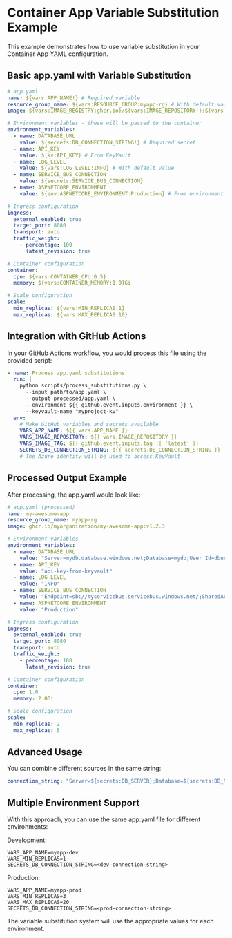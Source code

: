 # Container App Variable Substitution Example

This example demonstrates how to use variable substitution in your Container App YAML configuration.

## Basic app.yaml with Variable Substitution

```yaml
# app.yaml
name: ${vars:APP_NAME!} # Required variable
resource_group_name: ${vars:RESOURCE_GROUP:myapp-rg} # With default value
image: ${vars:IMAGE_REGISTRY:ghcr.io}/${vars:IMAGE_REPOSITORY!}:${vars:IMAGE_TAG:latest}

# Environment variables - these will be passed to the container
environment_variables:
  - name: DATABASE_URL
    value: ${secrets:DB_CONNECTION_STRING!} # Required secret
  - name: API_KEY
    value: ${kv:API_KEY} # From KeyVault
  - name: LOG_LEVEL
    value: ${vars:LOG_LEVEL:INFO} # With default value
  - name: SERVICE_BUS_CONNECTION
    value: ${secrets:SERVICE_BUS_CONNECTION}
  - name: ASPNETCORE_ENVIRONMENT
    value: ${env:ASPNETCORE_ENVIRONMENT:Production} # From environment var with default

# Ingress configuration
ingress:
  external_enabled: true
  target_port: 8080
  transport: auto
  traffic_weight:
    - percentage: 100
      latest_revision: true

# Container configuration
container:
  cpu: ${vars:CONTAINER_CPU:0.5}
  memory: ${vars:CONTAINER_MEMORY:1.0}Gi

# Scale configuration
scale:
  min_replicas: ${vars:MIN_REPLICAS:1}
  max_replicas: ${vars:MAX_REPLICAS:10}
```

## Integration with GitHub Actions

In your GitHub Actions workflow, you would process this file using the provided script:

```yaml
- name: Process app.yaml substitutions
  run: |
    python scripts/process_substitutions.py \
      --input path/to/app.yaml \
      --output processed/app.yaml \
      --environment ${{ github.event.inputs.environment }} \
      --keyvault-name "myproject-kv"
  env:
    # Make GitHub variables and secrets available
    VARS_APP_NAME: ${{ vars.APP_NAME }}
    VARS_IMAGE_REPOSITORY: ${{ vars.IMAGE_REPOSITORY }}
    VARS_IMAGE_TAG: ${{ github.event.inputs.tag || 'latest' }}
    SECRETS_DB_CONNECTION_STRING: ${{ secrets.DB_CONNECTION_STRING }}
    # The Azure identity will be used to access KeyVault
```

## Processed Output Example

After processing, the app.yaml would look like:

```yaml
# app.yaml (processed)
name: my-awesome-app
resource_group_name: myapp-rg
image: ghcr.io/myorganization/my-awesome-app:v1.2.3

# Environment variables
environment_variables:
  - name: DATABASE_URL
    value: "Server=mydb.database.windows.net;Database=mydb;User Id=dbuser;Password=dbpassword;"
  - name: API_KEY
    value: "api-key-from-keyvault"
  - name: LOG_LEVEL
    value: "INFO"
  - name: SERVICE_BUS_CONNECTION
    value: "Endpoint=sb://myservicebus.servicebus.windows.net/;SharedAccessKeyName=RootManageSharedAccessKey;SharedAccessKey=mykey"
  - name: ASPNETCORE_ENVIRONMENT
    value: "Production"

# Ingress configuration
ingress:
  external_enabled: true
  target_port: 8080
  transport: auto
  traffic_weight:
    - percentage: 100
      latest_revision: true

# Container configuration
container:
  cpu: 1.0
  memory: 2.0Gi

# Scale configuration
scale:
  min_replicas: 2
  max_replicas: 5
```

## Advanced Usage

You can combine different sources in the same string:

```yaml
connection_string: "Server=${secrets:DB_SERVER};Database=${secrets:DB_NAME};User Id=${kv:DB_USER};Password=${kv:DB_PASSWORD};"
```

## Multiple Environment Support

With this approach, you can use the same app.yaml file for different environments:

Development:

```
VARS_APP_NAME=myapp-dev
VARS_MIN_REPLICAS=1
SECRETS_DB_CONNECTION_STRING=<dev-connection-string>
```

Production:

```
VARS_APP_NAME=myapp-prod
VARS_MIN_REPLICAS=3
VARS_MAX_REPLICAS=20
SECRETS_DB_CONNECTION_STRING=<prod-connection-string>
```

The variable substitution system will use the appropriate values for each environment.
